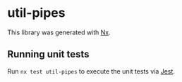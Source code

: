 # util-pipes

This library was generated with [Nx](https://nx.dev).

## Running unit tests

Run `nx test util-pipes` to execute the unit tests via [Jest](https://jestjs.io).
